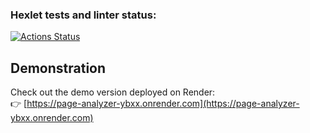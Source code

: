 ### Hexlet tests and linter status:
[![Actions Status](https://github.com/Asankhey/python-project-83/actions/workflows/hexlet-check.yml/badge.svg)](https://github.com/Asankhey/python-project-83/actions)

## Demonstration

Check out the demo version deployed on Render:  
👉 [https://page-analyzer-ybxx.onrender.com](https://page-analyzer-ybxx.onrender.com)